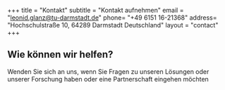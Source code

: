 +++
title = "Kontakt"
subtitle = "Kontakt aufnehmen"
email = "leonid.glanz@tu-darmstadt.de"
phone= "+49 6151 16-21368"
address= "Hochschulstraße 10, 64289 Darmstadt Deutschland"
layout = "contact"
+++


## Wie können wir helfen?

Wenden Sie sich an uns, wenn Sie Fragen zu unseren Lösungen oder unserer Forschung haben oder eine Partnerschaft eingehen möchten